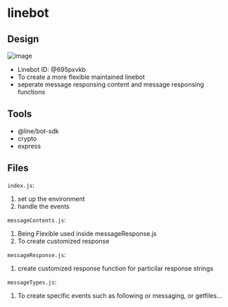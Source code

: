 # linebot
## Design
![image](https://user-images.githubusercontent.com/39373272/166206974-8eeec7a7-01fe-415f-8e9c-995120da6342.png)
- Linebot ID: @695pxvkb
- To create a more flexible maintained linebot
- seperate message responsing content and message responsing functions

## Tools
- @line/bot-sdk
- crypto
- express



## Files

`index.js`: 
1. set up the environment
2. handle the events  

`messageContents.js`:
1. Being Flexible used inside messageResponse.js
2. To create customized response


`messageResponse.js`:
1. create customized response function for particilar response strings


`messageTypes.js`:
1. To create specific events such as following or messaging, or getfiles...
